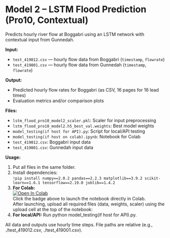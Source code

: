 # Model 2 – LSTM Flood Prediction (Pro10, Contextual)

Predicts hourly river flow at Boggabri using an LSTM network with contextual input from Gunnedah.

**Input:**  
- `test_419012.csv` — hourly flow data from Boggabri (`timestamp`, `flowrate`)
- `test_419001.csv` — hourly flow data from Gunnedah (`timestamp`, `flowrate`)

**Output:**  
- Predicted hourly flow rates for Boggabri (as CSV, 16 pages for 16 lead times)
- Evaluation metrics and/or comparison plots

**Files:**  
- `lstm_flood_pro10_model2_scaler.pkl`: Scaler for input preprocessing  
- `lstm_flood_pro10_model2.h5_best_val.weights`: Best model weights  
- `model_testing(if host for API).py`: Script for local/API testing  
- `model_testing(if host on colab).ipynb`: Notebook for Colab  
- `test_419012.csv`: Boggabri input data  
- `test_419001.csv`: Gunnedah input data

**Usage:**  
1. Put all files in the same folder.
2. Install dependencies:  
   `!pip install numpy==2.0.2 pandas==2.2.3 matplotlib==3.9.2 scikit-learn==1.6.1 tensorflow==2.19.0 joblib==1.4.2`
3. **For Colab:**  
   [![Open In Colab](https://colab.research.google.com/github/Alexzou0215/LSTM_flood_prediction/blob/main/models/lstm_model2/model_testing(if%20host%20on%20colab).ipynb)](https://colab.research.google.com/github/Alexzou0215/LSTM_flood_prediction/blob/main/models/lstm_model2/model_testing(if%20host%20on%20colab).ipynb)  
   Click the badge above to launch the notebook directly in Colab.  
   After launching, upload all required files (data, weights, scaler) using the upload cell at the top of the notebook:
4. **For local/API:**
    Run python model_testing(if host for API).py.

All data and outputs use hourly time steps. File paths are relative (e.g., ./test_419012.csv, ./test_419001.csv).

